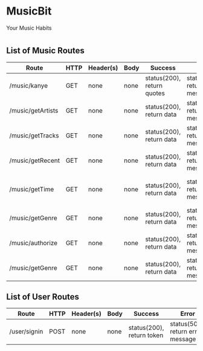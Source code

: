 # MusicBit
Your Music Habits

# 


## List of Music Routes
| Route                 | HTTP   | Header(s)   |  Body   | Success               |    Error     |  Description               |
| --------------------- | ------ | ----------- |  -----  | --                    |    ----     |  ----------                 |
| /music/kanye         | GET   |    none     |   none                        | status(200), return quotes             |    status(500), return error message                                        | Get Kanye Quotes  |
| /music/getArtists           | GET    |    none     |   none                        | status(200), return data               |    status(500), return error message                                        | Get User's Favorite Artist   |
| /music/getTracks       | GET    |    none     |   none                        | status(200), return data              |    status(500), return error message                                        | Get User's Favorite Tracks             |
| /music/getRecent        | GET   |    none     |   none | status(200), return data               |    status(500), return error message                                       | Get User's Recent Tracks             |
| /music/getTime        | GET   |    none     |   none | status(200), return data               |    status(500), return error message                                       | Get User's Total Listening Time            |
| /music/getGenre       | GET   |    none     |   none | status(200), return data               |    status(500), return error message                                       | Get User's Favorite Genre             |
| /music/authorize      | GET   |    none     |   none | status(200), return data               |    status(500), return error message                                       | Get User's Authorization            |
| /music/getGenre       | GET   |    none     |   none | status(200), return data               |    status(500), return error message                                       | Redirect After Authorization           |


## List of User Routes
| Route                 | HTTP   | Header(s)   |  Body   | Success               |    Error     |  Description               |
| --------------------- | ------ | ----------- |  -----  | --                    |    ----     |  ----------                 |
| /user/signin          | POST   |    none     |   none                        | status(200), return token              |    status(500), return error message                                        | Signing in to Musicbit   |







